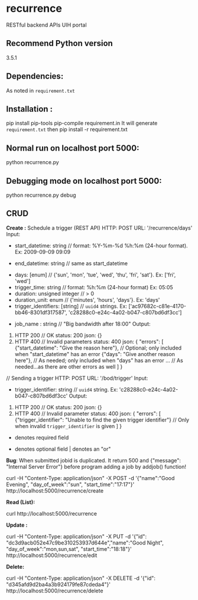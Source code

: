 # recurrence
RESTful backend APIs UIH portal

## Recommend Python version
3.5.1

## Dependencies:
As noted in `requirement.txt`

## Installation :
pip install pip-tools
pip-compile requirement.in
It will generate `requirement.txt` then
pip install -r requirement.txt


## Normal run on localhost port 5000:
python recurrence.py

## Debugging mode on localhost port 5000:
python recurrence.py debug

## CRUD
**Create :**
Schedule a trigger (REST API)
HTTP: POST
URL: '/recurrence/days'
Input:
+ start_datetime: string             // format: %Y-%m-%d %h:%m   (24-hour format). Ex: 2009-09-09 09:09
- end_datetime: string               // same as start_datetime
+ days: [enum]                       // {'sun', 'mon', 'tue', 'wed', 'thu', 'fri', 'sat'}. Ex: ['fri', 'wed']
+ trigger_time: string               // format: %h:%m            (24-hour format) Ex: 05:05
+ duration: unsigned integer         // > 0
+ duration_unit: enum                // {'minutes', 'hours', 'days'}. Ex: 'days'
+ trigger_identifiers: [string]      // `uuid4` strings. Ex: ['ac97682c-c81e-4170-bb46-8301df317587', 'c28288c0-e24c-4a02-b047-c807bd6df3cc']
- job_name : string                      // "Big bandwidth after 18:00"
Output:
1) HTTP 200      // OK
status: 200
json: {}
2) HTTP 400      // Invalid parameters
status: 400
json: {
    "errors": [
        {"start_datetime": "Give the reason here"},       // Optional; only included when "start_datetime" has an error
        {"days": "Give another reason here"},             // As needed; only included when "days" has an error
        ...                                               // As needed...as there are other errors as well
    ]
}

// Sending a trigger
HTTP: POST
URL: '/bod/trigger'
Input:
+ trigger_identifier: string        // `uuid4` string. Ex: 'c28288c0-e24c-4a02-b047-c807bd6df3cc'
Output:
1) HTTP 200      // OK
status: 200
json: {}
2) HTTP 400      // Invalid parameter
status: 400
json: {
    "errors": [
        {"trigger_identifier": "Unable to find the given trigger identifier"}       // Only when invalid `trigger_identifier` is given
    ]
}


+ denotes required field
- denotes optional field
| denotes an "or"

**Bug**:
When submitted jobid is duplicated.
It return 500 and {"message": "Internal Server Error"} before program adding a job by addjob() function!



curl -H "Content-Type: application/json" -X POST -d '{"name":"Good Evening", "day_of_week":"sun", "start_time":"17:17"}' http://localhost:5000/recurrence/create

**Read (List):**

curl http://localhost:5000/recurrence

**Update :**

curl -H "Content-Type: application/json" -X PUT -d '{"id": "dc3d9acb052e47c9be310253937d644e","name":"Good Night", "day_of_week":"mon,sun,sat", "start_time":"18:18"}' http://localhost:5000/recurrence/edit

**Delete:**

curl -H "Content-Type: application/json" -X DELETE -d '{"id": "d345afd9d2ba4a3b924179fe87cdeda4"}' http://localhost:5000/recurrence/delete
